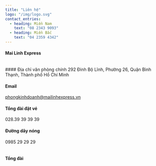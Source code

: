 ```yaml
---
title: "Liên hệ"
logo: "/img/logo.svg"
contact_entries:
  - heading: Miền Nam
    text: "08 2343 9093"
  - heading: Miền Bắc
    text: "04 2359 4342"
---
```

#### Mai Linh Express
<br/>
#### Địa chỉ văn phòng chính
292 Đinh Bộ Lĩnh, Phường 26, Quận Bình Thạnh, Thành phố Hồ Chí Minh

#### Email
phongkinhdoanh@mailinhexpress.vn

#### Tổng đài đặt vé
028.39 39 39 39

#### Đường dây nóng
0985 29 29 29
<br/>
<br/>
  
#### Tổng đài
